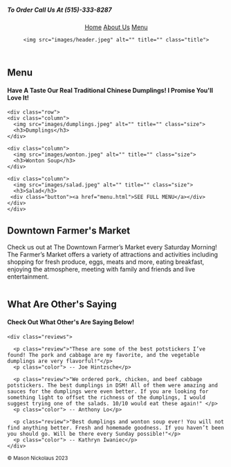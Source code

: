 <!DOCTYPE html>
<html lang="en">
<head>
  <meta charset="utf-8">
  <meta name="viewport" content="width=device-width, initial-scale=1">
  <link rel="stylesheet" type="text/css" href="css/style.css">
  <title>Home</title>
</head>

<body>

  <section>
    <h5>To Order Call Us At (515)-333-8287</h5>
  </section>

   <header>
    <div class="header">
      <a href="home.html" class="curent">Home</a>
      <a href="aboutUs.html">About Us</a>
      <a href="menu.html">Menu</a>
    </div>

    <img src="images/header.jpeg" alt="" title="" class="title">
  </header>

  <section>
    <h2>Menu</h2>
    <h4>Have A Taste Our Real Traditional Chinese Dumplings! I Promise You'll Love It!</h4>

    <div class="row">
    <div class="column">
      <img src="images/dumplings.jpeg" alt="" title="" class="size">
      <h3>Dumplings</h3>
    </div>

    <div class="column">
      <img src="images/wonton.jpeg" alt="" title="" class="size">
      <h3>Wonton Soup</h3>
    </div>

    <div class="column">
      <img src="images/salad.jpeg" alt="" title="" class="size">
      <h3>Salad</h3>
     <div class="button"><a href="menu.html">SEE FULL MENU</a></div>
    </div>
    </div>
  </section>

  <section>
    <div class="container">
      <div class="text">
        <h2>Downtown Farmer's Market</h2>
        <p>Check us out at The Downtown Farmer’s Market every Saturday Morning! The Farmer’s Market offers a variety of attractions and activities including shopping for fresh produce, eggs, meats and more, eating breakfast, enjoying the atmosphere, meeting with family and friends and live entertainment.</p>
        <img src="images/court.jpeg" alt="" title="">
      </div>
    </div>
  </section>

  <section>
    <h2>What Are Other's Saying</h2>
    <h4 class="special">Check Out What Other's Are Saying Below!</h4>

    <div class="reviews">
      
      <p class="review">"These are some of the best potstickers I’ve found! The pork and cabbage are my favorite, and the vegetable dumplings are very flavorful!"</p> 
      <p class="color"> -- Joe Hintzsche</p>

      <p class="review">"We ordered pork, chicken, and beef cabbage potstickers. The best dumplings in DSM! All of them were amazing and sauces for the dumplings were even better. If you are looking for something light to offset the richness of the dumplings, I would suggest trying one of the salads. 10/10 would eat these again!" </p> 
      <p class="color"> -- Anthony Lo</p>

      <p class="review">"Best dumplings and wonton soup ever! You will not find anything better. Fresh and homemade goodness. If you haven’t been you should go. Will be there every Sunday possible!"</p>
      <p class="color"> -- Kathryn Iwaniec</p>
    </div>
  </section>

  <footer>
    <small>&copy; Mason Nickolaus 2023</small>
  </footer>

</body>
</html>
